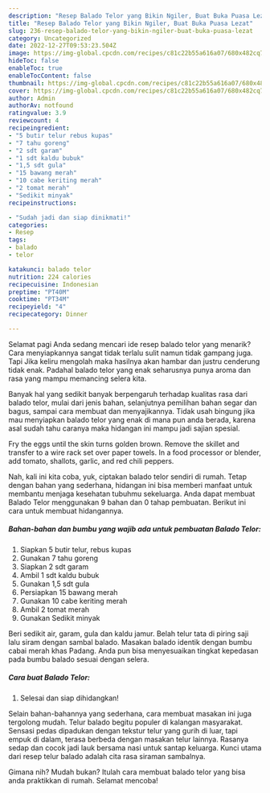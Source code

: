 ```yaml
---
description: "Resep Balado Telor yang Bikin Ngiler, Buat Buka Puasa Lezat"
title: "Resep Balado Telor yang Bikin Ngiler, Buat Buka Puasa Lezat"
slug: 236-resep-balado-telor-yang-bikin-ngiler-buat-buka-puasa-lezat
category: Uncategorized
date: 2022-12-27T09:53:23.504Z
image: https://img-global.cpcdn.com/recipes/c81c22b55a616a07/680x482cq70/balado-telor-foto-resep-utama.jpg
hideToc: false
enableToc: true
enableTocContent: false
thumbnail: https://img-global.cpcdn.com/recipes/c81c22b55a616a07/680x482cq70/balado-telor-foto-resep-utama.jpg
cover: https://img-global.cpcdn.com/recipes/c81c22b55a616a07/680x482cq70/balado-telor-foto-resep-utama.jpg
author: Admin
authorAv: notfound
ratingvalue: 3.9
reviewcount: 4
recipeingredient:
- "5 butir telur rebus kupas"
- "7 tahu goreng"
- "2 sdt garam"
- "1 sdt kaldu bubuk"
- "1,5 sdt gula"
- "15 bawang merah"
- "10 cabe keriting merah"
- "2 tomat merah"
- "Sedikit minyak"
recipeinstructions:

- "Sudah jadi dan siap dinikmati!"
categories:
- Resep
tags:
- balado
- telor

katakunci: balado telor 
nutrition: 224 calories
recipecuisine: Indonesian
preptime: "PT40M"
cooktime: "PT34M"
recipeyield: "4"
recipecategory: Dinner

---
```



Selamat pagi Anda sedang mencari ide resep balado telor yang menarik? Cara menyiapkannya sangat tidak terlalu sulit namun tidak gampang juga. Tapi Jika keliru mengolah maka hasilnya akan hambar dan justru cenderung tidak enak. Padahal balado telor yang enak seharusnya punya aroma dan rasa yang mampu memancing selera kita.


Banyak hal yang sedikit banyak berpengaruh terhadap kualitas rasa dari balado telor, mulai dari jenis bahan, selanjutnya pemilihan bahan segar dan bagus, sampai cara membuat dan menyajikannya. Tidak usah bingung jika mau menyiapkan balado telor yang enak di mana pun anda berada, karena asal sudah tahu caranya maka hidangan ini mampu jadi sajian spesial.

Fry the eggs until the skin turns golden brown. Remove the skillet and transfer to a wire rack set over paper towels. In a food processor or blender, add tomato, shallots, garlic, and red chili peppers.


Nah, kali ini kita coba, yuk, ciptakan balado telor sendiri di rumah. Tetap dengan bahan yang sederhana, hidangan ini bisa memberi manfaat untuk membantu menjaga kesehatan tubuhmu sekeluarga. Anda dapat membuat Balado Telor menggunakan 9 bahan dan 0 tahap pembuatan. Berikut ini cara untuk membuat hidangannya.

<!--inarticleads1-->

##### Bahan-bahan dan bumbu yang wajib ada untuk pembuatan Balado Telor:

1. Siapkan 5 butir telur, rebus kupas
1. Gunakan 7 tahu goreng
1. Siapkan 2 sdt garam
1. Ambil 1 sdt kaldu bubuk
1. Gunakan 1,5 sdt gula
1. Persiapkan 15 bawang merah
1. Gunakan 10 cabe keriting merah
1. Ambil 2 tomat merah
1. Gunakan Sedikit minyak


Beri sedikit air, garam, gula dan kaldu jamur. Belah telur tata di piring saji lalu siram dengan sambal balado. Masakan balado identik dengan bumbu cabai merah khas Padang. Anda pun bisa menyesuaikan tingkat kepedasan pada bumbu balado sesuai dengan selera. 

<!--inarticleads2-->

##### Cara buat Balado Telor:


1. Selesai dan siap dihidangkan!

Selain bahan-bahannya yang sederhana, cara membuat masakan ini juga tergolong mudah. Telur balado begitu populer di kalangan masyarakat. Sensasi pedas dipadukan dengan tekstur telur yang gurih di luar, tapi empuk di dalam, terasa berbeda dengan masakan telur lainnya. Rasanya sedap dan cocok jadi lauk bersama nasi untuk santap keluarga. Kunci utama dari resep telur balado adalah cita rasa siraman sambalnya. 

Gimana nih? Mudah bukan? Itulah cara membuat balado telor yang bisa anda praktikkan di rumah. Selamat mencoba!

